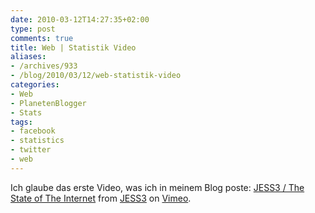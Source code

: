 ```yaml
---
date: 2010-03-12T14:27:35+02:00
type: post
comments: true
title: Web | Statistik Video
aliases:
- /archives/933
- /blog/2010/03/12/web-statistik-video
categories:
- Web
- PlanetenBlogger
- Stats
tags:
- facebook
- statistics
- twitter
- web
---
```


Ich glaube das erste Video, was ich in meinem Blog poste:
[JESS3 / The State of The Internet](http://vimeo.com/9641036) from
[JESS3](http://vimeo.com/jessesaves) on [Vimeo](http://vimeo.com).

